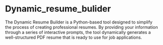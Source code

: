 # Dynamic_resume_bulider
The Dynamic Resume Builder is a Python-based tool designed to simplify the process of creating professional resumes. By providing your information through a series of interactive prompts, the tool dynamically generates a well-structured PDF resume that is ready to use for job applications.
